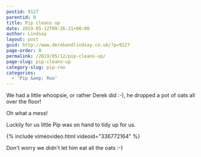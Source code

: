 ```yaml
---
postid: 9127
parentid: 0
title: Pip cleans up
date: 2019-05-12T09:26:21+00:00
author: Lindsay
layout: post
guid: http://www.derekandlindsay.co.uk/?p=9127
page-order: 0
permalink: /2019/05/12/pip-cleans-up/
page-slug: pip-cleans-up
category-slug: pip-roo
categories:
  - 'Pip &amp; Roo'
---
```

We had a little whoopsie, or rather Derek did :-), he dropped a pot of oats all over the floor!

Oh what a mess!

Luckily for us little Pip was on hand to tidy up for us.

{% include vimeovideo.html videoid="336772164" %}

Don't worry we didn't let him eat all the oats :-)